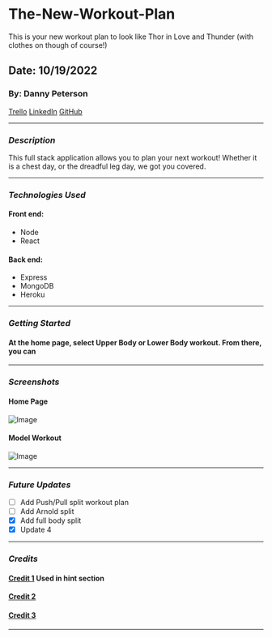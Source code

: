 # The-New-Workout-Plan

This is your new workout plan to look like Thor in Love and Thunder (with clothes on though of course!)

## Date: 10/19/2022

### By: Danny Peterson

[Trello](https://trello.com/invite/b/baXH4kKC/ATTI3cf15580d0228577519cbe92949ec7a81F66135C/workout-plan) [LinkedIn](https://www.linkedin.com/in/danny-peterson-96678523b/) [GitHub](https://github.com/dannypeterson/Kanye-West-Workout-Plan)

---

### **_Description_**

This full stack application allows you to plan your next workout! Whether it is a chest day, or the dreadful leg day, we got you covered.

---

### **_Technologies Used_**

#### Front end:

- Node
- React

#### Back end:

- Express
- MongoDB
- Heroku

---

### **_Getting Started_**

#### At the home page, select Upper Body or Lower Body workout. From there, you can

---

### **_Screenshots_**

#### Home Page

![Image](https://i.ytimg.com/vi/Ua61XY84gGg/maxresdefault.jpg)

#### Model Workout

![Image](https://upload.wikimedia.org/wikipedia/en/thumb/3/31/The_New_Workout_Plan.jpg/220px-The_New_Workout_Plan.jpg)

---

### **_Future Updates_**

- [ ] Add Push/Pull split workout plan
- [ ] Add Arnold split
- [x] Add full body split
- [x] Update 4

---

### **_Credits_**

#### [Credit 1](https://blackjackdoc.com/blackjack-cheatsheet.htm) Used in hint section

#### [Credit 2](https://www.w3schools.com/jsref/prop_img_src.asp)

#### [Credit 3](<https://developer.mozilla.org/en-US/docs/Web/API/setInterval#:~:text=The%20setInterval()%20method%2C%20offered,later%20by%20calling%20clearInterval()%20.>)

---
